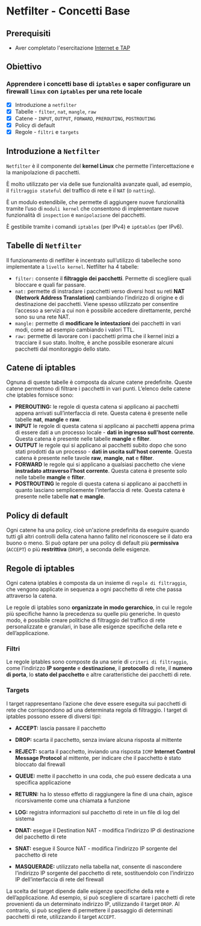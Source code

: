 # Netfilter - Concetti Base

## Prerequisiti
- Aver completato l'esercitazione [Internet e TAP](https://github.com/fpacenza/Fondamenti-di-Reti-e-Sicurezza-Informatica/tree/main/Internet%20e%20TAP)

## Obiettivo
### Apprendere i concetti base di `iptables` e saper configurare un firewall `linux` con `iptables` per una rete locale
- [x] Introduzione a `netfilter`
- [x] Tabelle - `filter`, `nat`, `mangle`, `raw`
- [x] Catene - `INPUT`, `OUTPUT`, `FORWARD`, `PREROUTING`, `POSTROUTING`
- [x] Policy di default
- [x] Regole - `filtri` e `targets`

## Introduzione a `Netfilter`
`Netfilter` è il componente del **kernel Linux** che permette l’intercettazione e la manipolazione di pacchetti.

È molto utilizzato per via delle sue funzionalità avanzate quali, ad esempio, il `filtraggio stateful` del traffico di rete e il `NAT` (o `natting`).

È un modulo estendibile, che permette di aggiungere nuove funzionalità tramite l’uso di `moduli kernel` che consentono di implementare nuove funzionalità di `inspection` e `manipolazione` dei pacchetti.

È gestibile tramite i comandi `iptables` (per IPv4) e `ip6tables` (per IPv6).

## Tabelle di `Netfilter`

Il funzionamento di netfilter è incentrato sull’utilizzo di tabelleche sono implementate a `livello kernel`.
Netfilter ha 4 tabelle:

- `filter:` consente il **filtraggio dei pacchetti**. Permette di scegliere quali bloccare e quali far passare.
- `nat:` permette di instradare i pacchetti verso diversi host su reti **NAT (Network Address Translation)** cambiando l’indirizzo di origine e di destinazione dei pacchetti. Viene spesso utilizzato per consentire l’accesso a servizi a cui non è possibile accedere direttamente, perché sono su una rete NAT.
- `mangle:` permette di **modificare le intestazioni** dei pacchetti in vari modi, come ad esempio cambiando i valori TTL.
- `raw:` permette di lavorare con i pacchetti prima che il kernel inizi a tracciare il suo stato. Inoltre, è anche possibile esonerare alcuni pacchetti dal monitoraggio dello stato.

## Catene di iptables
Ognuna di queste tabelle è composta da alcune catene predefinite. Queste catene permettono di filtrare i pacchetti in vari punti. L’elenco delle catene che iptables fornisce sono:

- **PREROUTING:** le regole di questa catena si applicano ai pacchetti appena arrivati sull’interfaccia di rete. Questa catena è presente nelle tabelle **nat**, **mangle** e **raw**.
- **INPUT** le regole di questa catena si applicano ai pacchetti appena prima di essere dati a un processo locale - **dati in ingresso sull'host corrente**. Questa catena è presente nelle tabelle **mangle** e **filter**.
- **OUTPUT** le regole qui si applicano ai pacchetti subito dopo che sono stati prodotti da un processo - **dati in uscita sull'host corrente**. Questa catena è presente nelle tavole **raw**, **mangle**, **nat** e **filter**.
- **FORWARD** le regole qui si applicano a qualsiasi pacchetto che viene **instradato attraverso l’host corrente**. Questa catena è presente solo nelle tabelle **mangle** e **filter**.
- **POSTROUTING** le regole di questa catena si applicano ai pacchetti in quanto lasciano semplicemente l’interfaccia di rete. Questa catena è presente nelle tabelle **nat** e **mangle**.

## Policy di default
Ogni catene ha una policy, cioè un'azione predefinita da eseguire quando tutti gli altri controlli della catena hanno fallito nel riconoscere se il dato era buono o meno. Si può optare per una policy di default più **permissiva** (`ACCEPT`) o più **restrittiva** (`DROP`), a seconda delle esigenze.



## Regole di iptables
Ogni catena iptables è composta da un insieme di `regole di filtraggio`, che vengono applicate in sequenza a ogni pacchetto di rete che passa attraverso la catena.

Le regole di iptables sono **organizzate in modo gerarchico**, in cui le regole più specifiche hanno la precedenza su quelle più generiche. In questo modo, è possibile creare politiche di filtraggio del traffico di rete personalizzate e granulari, in base alle esigenze specifiche della rete e dell’applicazione.

### Filtri
Le regole iptables sono composte da una serie di `criteri di filtraggio`, come l’indirizzo **IP sorgente** e **destinazione**, il **protocollo** di rete, il **numero di porta**, lo **stato del pacchetto** e altre caratteristiche dei pacchetti di rete.

### Targets
I target rappresentano l’azione che deve essere eseguita sui pacchetti di rete che corrispondono ad una determinata regola di filtraggio. I target di iptables possono essere di diversi tipi:

- **ACCEPT:** lascia passare il pacchetto

- **DROP:** scarta il pacchetto, senza inviare alcuna risposta al mittente 

- **REJECT:** scarta il pacchetto, inviando una risposta `ICMP` **Internet Control Message Protocol** al mittente, per indicare che il pacchetto è stato bloccato dal firewall

- **QUEUE:** mette il pacchetto in una coda, che può essere dedicata a una specifica applicazione

- **RETURN:** ha lo stesso effetto di raggiungere la fine di una chain, agisce ricorsivamente come una chiamata a funzione

- **LOG:** registra informazioni sul pacchetto di rete in un file di log del sistema

- **DNAT:** esegue il Destination NAT - modifica l’indirizzo IP di destinazione del pacchetto di rete

- **SNAT:** esegue il Source NAT - modifica l’indirizzo IP sorgente del pacchetto di rete

- **MASQUERADE:** utilizzato nella tabella nat, consente di nascondere l’indirizzo IP sorgente del pacchetto di rete, sostituendolo con l’indirizzo IP dell’interfaccia di rete del firewall

La scelta del target dipende dalle esigenze specifiche della rete e dell’applicazione. Ad esempio, si può scegliere di scartare i pacchetti di rete provenienti da un determinato indirizzo IP, utilizzando il target `DROP`. Al contrario, si può scegliere di permettere il passaggio di determinati pacchetti di rete, utilizzando il target `ACCEPT`.
